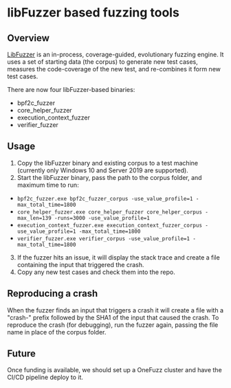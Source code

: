 # libFuzzer based fuzzing tools

## Overview
[LibFuzzer](https://www.llvm.org/docs/LibFuzzer.html) is an in-process, coverage-guided, evolutionary fuzzing engine. It uses a set of starting data (the corpus)
to generate new test cases, measures the code-coverage of the new test, and re-combines it form new test cases.

There are now four libFuzzer-based binaries:

* bpf2c_fuzzer
* core_helper_fuzzer
* execution_context_fuzzer
* verifier_fuzzer

## Usage
1) Copy the libFuzzer binary and existing corpus to a test machine (currently only Windows 10 and Server 2019 are supported).
2) Start the libFuzzer binary, pass the path to the corpus folder, and maximum time to run:
  * `bpf2c_fuzzer.exe bpf2c_fuzzer_corpus -use_value_profile=1 -max_total_time=1800`
  * `core_helper_fuzzer.exe core_helper_fuzzer core_helper_corpus -max_len=139 -runs=3000 -use_value_profile=1`
  * `execution_context_fuzzer.exe execution_context_fuzzer_corpus -use_value_profile=1 -max_total_time=1800`
  * `verifier_fuzzer.exe verifier_corpus -use_value_profile=1 -max_total_time=1800`
3) If the fuzzer hits an issue, it will display the stack trace and create a file containing the input that triggered the crash.
4) Copy any new test cases and check them into the repo.

## Reproducing a crash
When the fuzzer finds an input that triggers a crash it will create a file with a "crash-" prefix followed by the SHA1
of the input that caused the crash. To reproduce the crash (for debugging), run the fuzzer again, passing the file
name in place of the corpus folder.

## Future
Once funding is available, we should set up a OneFuzz cluster and have the CI/CD pipeline deploy to it.
